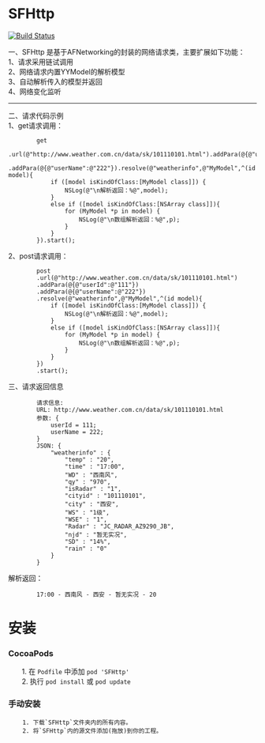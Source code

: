 # SFHttp

[![Build Status](https://travis-ci.org/robbiehanson/CocoaHTTPServer.svg)](https://travis-ci.org/robbiehanson/CocoaHTTPServer)

一、SFHttp 是基于AFNetworking的封装的网络请求类，主要扩展如下功能：<br>
1、请求采用链试调用<br>
2、网络请求内置YYModel的解析模型<br>
3、自动解析传入的模型并返回<br>
4、网络变化监听<br>

</p>

---

二、请求代码示例<br>
1、get请求调用：<br>

            get
            .url(@"http://www.weather.com.cn/data/sk/101110101.html").addPara(@{@"userId":@"111"})
            .addPara(@{@"userName":@"222"}).resolve(@"weatherinfo",@"MyModel",^(id model){
                if ([model isKindOfClass:[MyModel class]]) {
                    NSLog(@"\n解析返回：%@",model);
                }
                else if ([model isKindOfClass:[NSArray class]]){
                    for (MyModel *p in model) {
                        NSLog(@"\n数组解析返回：%@",p);
                    }
                }
            }).start();           

2、post请求调用：<br>

            post
            .url(@"http://www.weather.com.cn/data/sk/101110101.html")
            .addPara(@{@"userId":@"111"})
            .addPara(@{@"userName":@"222"})
            .resolve(@"weatherinfo",@"MyModel",^(id model){
                if ([model isKindOfClass:[MyModel class]]) {
                    NSLog(@"\n解析返回：%@",model);
                }
                else if ([model isKindOfClass:[NSArray class]]){
                    for (MyModel *p in model) {
                        NSLog(@"\n数组解析返回：%@",p);
                    }
                }
            })
            .start();

三、请求返回信息<br>
              
            请求信息:
            URL: http://www.weather.com.cn/data/sk/101110101.html
            参数: {
                userId = 111;
                userName = 222;
            }
            JSON: {
                "weatherinfo" : {
                    "temp" : "20",
                    "time" : "17:00",
                    "WD" : "西南风",
                    "qy" : "970",
                    "isRadar" : "1",
                    "cityid" : "101110101",
                    "city" : "西安",
                    "WS" : "1级",
                    "WSE" : "1",
                    "Radar" : "JC_RADAR_AZ9290_JB",
                    "njd" : "暂无实况",
                    "SD" : "14%",
                    "rain" : "0"
                }
            }
            
            
解析返回：

            17:00 - 西南风 - 西安 - 暂无实况 - 20

# 安装

###  CocoaPods

        1. 在 `Podfile` 中添加 `pod 'SFHttp'` <br>
        2. 执行 `pod install` 或 `pod update`

### 手动安装

        1. 下载`SFHttp`文件夹内的所有内容。
        2. 将`SFHttp`内的源文件添加(拖放)到你的工程。
        

